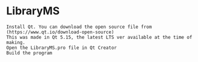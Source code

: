 # LibraryMS

    Install Qt. You can download the open source file from (https://www.qt.io/download-open-source)
    This was made in Qt 5.15, the latest LTS ver available at the time of making.
    Open the LibraryMS.pro file in Qt Creator
    Build the program
